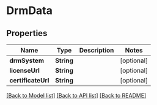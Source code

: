 # DrmData

## Properties
Name | Type | Description | Notes
------------ | ------------- | ------------- | -------------
**drmSystem** | **String** |  | [optional] 
**licenseUrl** | **String** |  | [optional] 
**certificateUrl** | **String** |  | [optional] 

[[Back to Model list]](../README.md#documentation-for-models) [[Back to API list]](../README.md#documentation-for-api-endpoints) [[Back to README]](../README.md)


